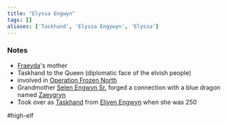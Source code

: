 ```yaml
---
title: "Elyssa Engwyn"
tags: []
aliases: ['Taskhand', 'Elyssa Engywyn', 'Elyssa']
---
```


### Notes

- [Fraeyda](content/PCs/Fraeyda.md)'s mother
- Taskhand to the Queen (diplomatic face of the elvish people)
- involved in [Operation Frozen North](content/Events/Operation%20Frozen%20North.md)
- Grandmother [Selen Engwyn Sr.](content/NPCs/Selen%20Engwyn%20Sr..md) forged a connection with a blue dragon named [Zaeygryn](content/NPCs/Zaeygryn.md)
- Took over as [Taskhand](content/NPCs/Elyssa%20Engwyn.md) from [Eliyen Engwyn](content/NPCs/Eliyen%20Engwyn.md) when she was 250

#high-elf

